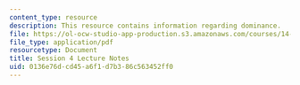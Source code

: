 ```yaml
---
content_type: resource
description: This resource contains information regarding dominance.
file: https://ol-ocw-studio-app-production.s3.amazonaws.com/courses/14-12-economic-applications-of-game-theory-fall-2012/0136e76dcd45a6f1d7b386c563452ff0_MIT14_12F12_chapter4.pdf
file_type: application/pdf
resourcetype: Document
title: Session 4 Lecture Notes
uid: 0136e76d-cd45-a6f1-d7b3-86c563452ff0
---
```

